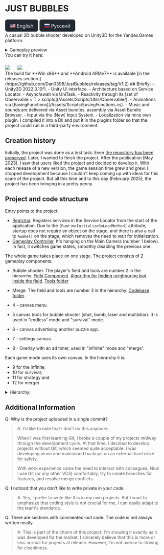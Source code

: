 # JUST BUBBLES
[<img src="GithubImages/eng.png" height="40"/>](/Readme.md)
[<img src="GithubImages/rus.png" height="40"/>](/Readme_ru.md)
<br>A casual 2D bubble shooter developed on Unity3D for the Yandex.Games platform.
<details>
  <summary>Gameplay preview</summary>
  
  https://github.com/user-attachments/assets/a0745bc1-491d-48f3-abcb-c22e1d6ad5fd

</details>
You can try it here:
<br><a href="https://yandex.com/games/app/225752" title="Yandex Games"><img src="https://yastatic.net/s3/games-static/static-data/images/single-logo/yandex_games_games_en_white.svg" style="height:40px; margin-right: 20px;"></a>
<a href="https://dan398.itch.io/justbubbles" title="Itch.io"><img src="https://static.itch.io/images/badge.svg" style="height:40px; margin-right: 20px;"></a>
<a href="https://github.com/Dan0398/JustBubbles" title="GitHub"><img src="GithubImages/GitHub_Lockup_Light.svg" height="40"></a>
<br>The build for **Win x86** and **Android ARMv7** is available [in the releases section.](https://github.com/Dan0398/JustBubbles/releases/tag/V1.2)
## Briefly:
- Unity3D 2022.3.10f1.
- Unity UI interface.
- Architecture based on Service Locator.
- Async/await via UniTask.
- Reactivity through its [set of Observable < T > scripts](/Assets/Scripts/Utils/Observable/).
- Animations via [EasingFunctions](/Assets/Scripts/EasingFunctions.cs).
- Music and sounds are delivered via Asset bundles, assembly via Asset Bundle Browser.
- Input via the (New) Input System.
- Localization via mine own plugin. I compiled it into a Dll and put it in the plugins folder so that the project could run in a third-party environment.

## Creation history
Initially, the project was done as a test task. Even [the repository has been preserved](https://github.com/Dan0398/BubbleShooter ). Later, I wanted to finish the project. After the publication (May 2023), I saw that users liked the project and decided to develop it. With each release of a new version, the game session time grew and grew. I stopped development because I couldn't keep coming up with ideas for this scale of the project. But all this time and to this day (February 2025), the project has been bringing in a pretty penny.

## Project and code structure
Entry points to the project:
- [Registrar](/Assets/Scripts/Services/DI/Registrar.cs). Registers services in the Service Locator from the start of the application. Due to the `[RuntimeInitializeOnLoadMethod]` attribute, startup does not require an object on the stage, and there is also a call to `Awake()` on the stage, which removes the need to wait for initialization.
- [Gameplay Controller](/Assets/Scripts/Gameplay/Controller.cs). It's hanging on the Main Camera (number 1 below). In fact, it switches game states, smoothly disabling the previous one.

The whole game takes place on one stage.
The project consists of 2 gameplay components: 
- Bubble shooter. The player's field and tools are number 2 in the hierarchy. [Field Component](Assets/Scripts/Gameplay/Field/BubbleField.cs). [Algorithm for finding neighboring loot inside the field](Assets/Scripts/Gameplay/Field/NeighborPlaces.cs). [Tools folder](Assets/Scripts/Gameplay/Instruments/)
- Merge. The field and tools are number 3 in the hierarchy. [Codebase folder](Assets\Scripts\Gameplay\Merge).

- 4 - canvas menu. 
- 5 canvas tools for bubble shooter (shot, bomb, laser and multishar). It is used in "endless" mode and "survival" mode.
- 6 - canvas advertising another puzzle app. 
- 7 - settings canvas. 
- 8 - Overlay with an ad timer, used in "infinite" mode and "merge".

Each game mode uses its own canvas. In the hierarchy it is:
- 9 for the infinite;
- 10 for survival;
- 11 for strategy and
- 12 for merger.

<details>
<summary>Hierarchy:</summary>
<img src="GithubImages/Hierarchy.png" alt="Hierarchy" style="width: 200px; margin-right: 20px;">
</details>

## Additional Information
Q: Why is the project uploaded in a single commit?
>A: I'd like to note that I don't do this anymore. 
>
>When I was first learning Git, I broke a couple of my projects midway through the development cycle. At that time, I decided to develop projects without Git, which seemed quite acceptable: I was developing alone and maintained backups on an external hard drive for safety.
>
>With work experience came the need to interact with colleagues. Now I use Git (or any other VCS) comfortably, try to create branches for features, and resolve merge conflicts. 

Q: I noticed that you don't like to write private in your code.
>A: Yes, I prefer to write like this in my own projects. But I want to emphasize that coding style is not crucial for me, I can easily adapt to the team's standards. 

Q: There are sections with commented-out code. The code is not always written neatly.
>A: This is part of the charm of this project. I'm showing it exactly as it was developed for the market. I sincerely believe that this is more or less normal for projects at release. However, I'm not averse to striving for cleanliness. 
